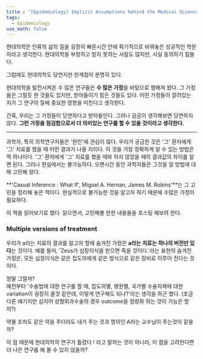 ```yaml
---
title : "[Epidemiology] Implicit Assumptions behind the Medical Science 1 - Multiple versions of treatment"
tags:
  - Epidemiology
use_math: false
---
```



현대의학은 인류의 삶의 질을 굉장히 빠른시간 안에 획기적으로 바꿔놓은 성공적인 학문이라고 생각한다. 현대의학을 부정하고 믿지 못하는 사람도 많지만, 사실 동의하기 힘들다.  
  
그럼에도 현대의학도 당연지만 한계점이 분명히 있다.  
  
현대의학을 발전시켜온 수 많은 연구들은 **수 많은 가정**을 바탕으로 행해져 왔다. 그 가정들은 그럴듯 한 것들도 있지만, 받아들이기 힘든 것들도 있다. 어떤 가정들이 깔려있는 지가 그 연구의 질에 중요한 영향을 미친다고 생각한다.  
  
간혹, 우리는 그 가정들이 당연하다고 받아들인다. 그러나 곰곰이 생각해보면 당연하지 않다. **그런 가정을 점검함으로서 더 의미있는 연구를 할 수 있을 것이라고 생각한다.**  
  
-----------------------------------------------------  
  
과학자, 특히 의학연구자들은 '원인'에 관심이 많다. 우리가 궁금한 것은 '그' 환자에게 '그' 치료를 했을 때 어떤 결과가 나올 지이다. 이 것을 가장 정확하게 알 수 있는 방법은 딱 하나이다. '그' 환자에게 '그' 치료를 했을 때와 하지 않았을 때의 결과값의 차이를 알면 된다. 그러나 현실에서는 불가능하다. 오랜시간 동안 과학자들은 그것을 알 방법에 대해 고민해 왔다.    
  
**'Casual Inference : What If', Miguel A. Hernan, James M. Robins'**는 그 고민을 정리해 놓은 책이다. 현실적으로 불가능한 것을 알고자 하기 때문에 수많은 가정이 필요하다.  
  
이 책을 읽어보기로 했다. 읽으면서, 고민해볼 만한 내용들을 포스팅 해보려 한다.  
  
### Multiple versions of treatment
우리가 a라는 치료의 결과를 알고자 할때 숨겨진 가정은 **a라는 치료는 하나의 버전만 있다**는 것이다. 예를 들어, 'Zeus가 심장이식을 받으면 죽을 것이다.'라는 표현의 숨겨진 가정은, 모든 심장이식은 같은 집도의에게 같은 방식으로 같은 장비로 이루어 진다는 것이다.  
  
정말 그럴까?  
예전부터 '수술법에 대한 연구를 할 때, 집도의별, 병원별, 국가별 수술자체에 대한 variation이 굉장히 클것 같은데, 이렇게 연구해도 되나?'라는 생각을 하곤 했다. (조금 다른 얘기지만 심지어 성형외과수술의 경우 outcome을 정량화 하는 것이 가능은 할까?)  
  
약물 조차도 같은 약을 주더라도 내가 주는 것과 명의인 A라는 교수님이 주는것이 같을까?  
  
이 점 때문에 현대의학의 연구가 틀렸다 ! 라고 말하는 것이 아니라, 이 점을 고려한다면 더 나은 연구를 해 볼 수 있지 않을까?  
  

